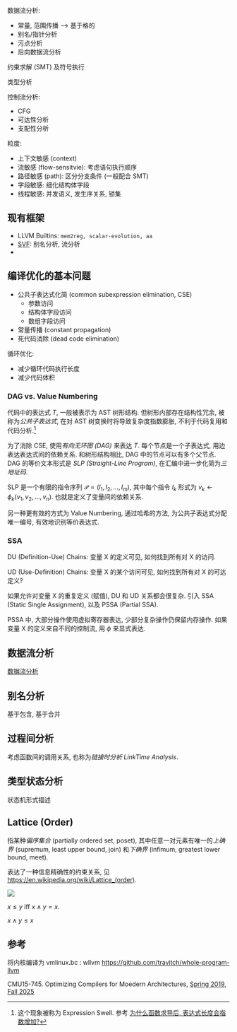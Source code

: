 数据流分析: 
- 常量, 范围传播 --> 基于格的
- 别名/指针分析
- 污点分析
- 后向数据流分析

约束求解 (SMT) 及符号执行

类型分析

控制流分析:
- CFG 
- 可达性分析
- 支配性分析

粒度:
- 上下文敏感 (context)
- 流敏感 (flow-sensitvie): 考虑语句执行顺序
- 路径敏感 (path): 区分分支条件 (一般配合 SMT)
- 字段敏感: 细化结构体字段
- 线程敏感: 并发语义, 发生序关系, 锁集

## 现有框架

- LLVM Builtins: `mem2reg, scalar-evolution, aa`
- [SVF](https://svf-tools.github.io/SVF/): 别名分析, 流分析
- 

## 编译优化的基本问题

- 公共子表达式化简 (common subexpression elimination, CSE)
	- 参数访问
	- 结构体字段访问
	- 数组字段访问
- 常量传播 (constant propagation)
- 死代码消除 (dead code elimination)

循环优化:
- 减少循环代码执行长度
- 减少代码体积

### DAG vs. Value Numbering

代码中的表达式 $T$, 一般被表示为 AST 树形结构. 但树形内部存在结构性冗余, 被称为*公共子表达式*, 在对 AST 树变换时将导致复杂度指数膨胀, 不利于代码复用和代码分析.[^1]

为了消除 CSE, 使用*有向无环图 (DAG)* 来表达 $T$. 每个节点是一个子表达式, 用边表达表达式间的依赖关系. 和树形结构相比, DAG 中的节点可以有多个父节点. DAG 的等价文本形式是 *SLP (Straight-Line Program)*, 在汇编中进一步化简为*三地址码*.

SLP 是一个有限的指令序列 $\mathcal{P}=(I_{1},I_{2},\dots,I_{m})$, 其中每个指令 $I_{k}$ 形式为 $v_{k}\leftarrow \phi_{k}(v_{1},v_{2},\dots,v_{n})$. 也就是定义了变量间的依赖关系. 



另一种更有效的方式为 Value Numbering, 通过哈希的方法, 为公共子表达式分配唯一编号, 有效地识别等价表达式. 

### SSA 

DU (Definition-Use) Chains: 变量 X 的定义可见, 如何找到所有对 X 的访问.

UD (Use-Definition) Chains: 变量 X 的某个访问可见, 如何找到所有对 X 的可达定义?

如果允许对变量 X 的重复定义 (赋值), DU 和 UD 关系都会很复杂. 引入 SSA (Static Single Assignment), 以及 PSSA (Partial SSA). 

PSSA 中, 大部分操作使用虚拟寄存器表达, 少部分复杂操作仍保留内存操作. 如果变量 X 的定义来自不同的控制流, 用 $\phi$ 来显式表达. 

## 数据流分析

[数据流分析](../../软件分析/数据流分析.md)

## 别名分析

基于包含, 基于合并

## 过程间分析

考虑函数间的调用关系, 也称为*链接时分析 LinkTime Analysis*. 

## 类型状态分析

状态机形式描述

## Lattice (Order)

指某种*偏序集合* (partially ordered set, poset), 其中任意一对元素有唯一的*上确界* (supremum, least upper bound, join) 和*下确界* (infimum, greatest lower bound, meet). 

表达了一种信息精确性的约束关系, 见 https://en.wikipedia.org/wiki/Lattice_(order).

![](../../../attach/Snipaste_2025-09-18_14-18-49.png)

$x\leq y$ iff $x\wedge y =x$. 

$x\wedge y\leq x$


## 参考

将内核编译为 vmlinux.bc : wllvm https://github.com/travitch/whole-program-llvm

CMU15-745. Optimizing Compilers for Moedern Architectures, [Spring 2019](https://www.cs.cmu.edu/afs/cs/academic/class/15745-s19/www/), [Fall 2025](https://www.cs.cmu.edu/~15745/www/)

[^1]: 这个现象被称为 Expression Swell. 参考 [为什么函数求导后, 表达式长度会指数增加?](https://www.zhihu.com/question/609058716/answer/1954152484693058426)